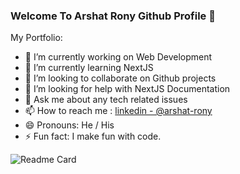 ### Welcome To Arshat Rony Github Profile 👋

My Portfolio:

- 🔭 I’m currently working on Web Development
- 🌱 I’m currently learning NextJS
- 👯 I’m looking to collaborate on Github projects
- 🤔 I’m looking for help with NextJS Documentation
- 💬 Ask me about any tech related issues
- 📫 How to reach me : [linkedin - @arshat-rony](https://www.linkedin.com/in/arshat-rony-b26364228/)
- 😄 Pronouns: He / His
- ⚡ Fun fact: I make fun with code.


![Readme Card](https://github-readme-stats.vercel.app/api?username=arshat-rony&&show_icons=true$title_color=ffffff&text_color=daf7dc&icon_color=ffffff&bg_color=191919)
